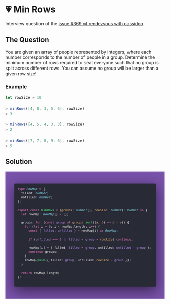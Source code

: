 # 💗 Min Rows

Interview question of the [issue #369 of rendezvous with cassidoo](https://buttondown.com/cassidoo/archive/never-give-up-on-your-dreams-no-matter-how/).

## The Question

You are given an array of people represented by integers, where each number corresponds to the
number of people in a group. Determine the minimum number of rows required to seat everyone
such that no group is split across different rows. You can assume no group will be larger than
a given row size!

### Example

```js
let rowSize = 10

> minRows([4, 8, 3, 5, 6], rowSize)
> 3

> minRows([4, 5, 4, 3, 3], rowSize)
> 2

> minRows([7, 7, 8, 9, 6], rowSize)
> 5
```

## Solution

![Code Polaroid](./code-screenshot.png)
